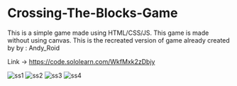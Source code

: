 # Crossing-The-Blocks-Game
This is a simple game made using HTML/CSS/JS.
This game is made without using canvas.
This is the recreated version of game already created by by : Andy_Roid

Link -> https://code.sololearn.com/WkfMxk2zDbjy

![ss1](https://user-images.githubusercontent.com/34907170/159133271-ade60bbd-4e51-4273-9920-7152c9bb012d.png)
![ss2](https://user-images.githubusercontent.com/34907170/159133449-f44ac6c8-fed6-4dc7-85e5-532af21710a2.png)
![ss3](https://user-images.githubusercontent.com/34907170/159133452-3507d4b8-5cbc-4274-a5c5-346d454dfbe7.png)
![ss4](https://user-images.githubusercontent.com/34907170/159133433-08808b2f-55c2-4f05-bdd7-a19b19802fa2.png)
